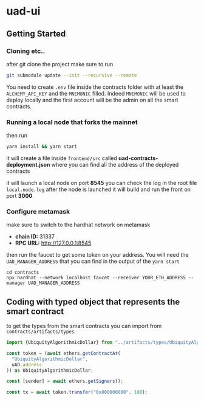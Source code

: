 # uad-ui

## Getting Started

### Cloning etc..

after git clone the project make sure to run

```bash
git submodule update --init --recursive --remote
```

You need to create `.env` file inside the contracts folder with at least the `ALCHEMY_API_KEY` and the `MNEMONIC` filled. Indeed `MNEMONIC` will be used to deploy locally and the first account will be the admin on all the smart contracts.

### Running a local node that forks the mainnet

then run

```bash
yarn install && yarn start
```

it will create a file inside `frontend/src` called **uad-contracts-deployment.json** where you can find all the address of the deployed contracts

it will launch a local node on port **8545** you can check the log in the root file `local.node.log`
after the node is launched it will build and run the front on port **3000**

### Configure metamask

make sure to switch to the hardhat network on metamask

- **chain ID:** 31337
- **RPC URL:** http://127.0.0.1:8545

then run the faucet to get some token on your address. You will need the `UAD_MANAGER_ADDRESS` that you can find in the output of the `yarn start`

```
cd contracts
npx hardhat --network localhost faucet --receiver YOUR_ETH_ADDRESS --manager UAD_MANAGER_ADDRESS
```

## Coding with typed object that represents the smart contract

to get the types from the smart contracts you can import from `contracts/artifacts/types`

```typescript
import {UbiquityAlgorithmicDollar} from "../artifacts/types/UbiquityAlgorithmicDollar";

const token = (await ethers.getContractAt(
  "UbiquityAlgorithmicDollar",
  uAD.address
)) as UbiquityAlgorithmicDollar;

const [sender] = await ethers.getSigners();

const tx = await token.transfer("0x000000000", 100);
```
